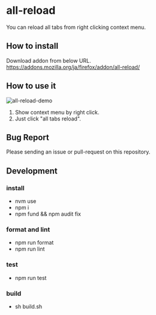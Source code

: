 # all-reload

You can reload all tabs from right clicking context menu.

## How to install

Download addon from below URL.
https://addons.mozilla.org/ja/firefox/addon/all-reload/

## How to use it

![all-reload-demo](https://1.bp.blogspot.com/-ihB9lsHWpQU/XOj6T-oRR-I/AAAAAAAAf-8/OnTcwycpkC0IolN6hMTe7ucyJjpBW9oVACLcBGAs/s1600/all_reload_demo.gif)

1. Show context menu by right click.
2. Just click "all tabs reload".

## Bug Report

Please sending an issue or pull-request on this repository.

## Development

### install

- nvm use
- npm i
- npm fund && npm audit fix

### format and lint

- npm run format
- npm run lint

### test

- npm run test

### build

- sh build.sh

